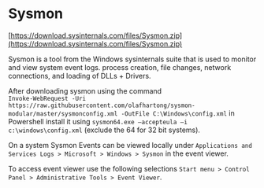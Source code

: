 # Sysmon

[https://download.sysinternals.com/files/Sysmon.zip](https://download.sysinternals.com/files/Sysmon.zip)

Sysmon is a tool from the Windows sysinternals suite that is used to monitor and view system event logs. process creation, file changes, network connections, and loading of DLLs + Drivers.

After downloading sysmon using the command\
`Invoke-WebRequest -Uri https://raw.githubusercontent.com/olafhartong/sysmon-modular/master/sysmonconfig.xml -OutFile C:\Windows\config.xml` in Powershell install it using `sysmon64.exe –accepteula –i c:\windows\config.xml` (exclude the 64 for 32 bit systems).

On a system Sysmon Events can be viewed locally under `Applications and Services Logs > Microsoft > Windows > Sysmon` in the event viewer.

To access event viewer use the following selections `Start menu > Control Panel > Administrative Tools > Event Viewer`.
